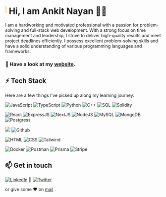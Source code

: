 # <img src="https://raw.githubusercontent.com/ABSphreak/ABSphreak/master/gifs/Hi.gif" height="32px" width="5px"> Hi, I am Ankit Nayan 👨‍💻

I am a hardworking and motivated professional with a passion for problem-solving and full-stack web development. With a strong focus on time management and leadership, I strive to deliver high-quality results and meet project deadlines efficiently. I possess excellent problem-solving skills and have a solid understanding of various programming languages and frameworks.

### 🔭 Have a look at my [website](https://ankit-nayan-portfolio.netlify.app).

## ⚡ Tech Stack

Here are a few things I've picked up along my learning journey.

![JavaScript](https://img.shields.io/badge/JavaScript-F7DF1E?style=for-the-badge&logo=javascript&logoColor=black) ![TypeScript](https://img.shields.io/badge/TypeScript-007ACC?style=for-the-badge&logo=typescript&logoColor=white) ![Python](https://img.shields.io/badge/-Python-000?style=for-the-badge&logo=python) ![C++](https://img.shields.io/badge/C%2B%2B-00599C?style=for-the-badge&logo=c%2B%2B&logoColor=white) ![SQL](https://img.shields.io/badge/-SQL-000?style=for-the-badge&logo=MySQL&logoColor=4479A1) ![Solidity](https://img.shields.io/badge/Solidity-e6e6e6?style=for-the-badge&logo=solidity&logoColor=black)

![React](https://img.shields.io/badge/React-20232A?style=for-the-badge&logo=react&logoColor=61DAFB) ![ExpressJS](https://img.shields.io/badge/Express.js-404D59?style=for-the-badge) ![NextJS](https://img.shields.io/badge/next%20js-000000?style=for-the-badge&logo=nextdotjs&logoColor=white) ![NodeJS](https://img.shields.io/badge/Node.js-43853D?style=for-the-badge&logo=node.js&logoColor=white)
![MySQL](https://img.shields.io/badge/MySQL-00000F?style=for-the-badge&logo=mysql&logoColor=white) ![MongoDB](https://img.shields.io/badge/MongoDB-4EA94B?style=for-the-badge&logo=mongodb&logoColor=white) ![Postgress](https://img.shields.io/badge/PostgreSQL-316192?style=for-the-badge&logo=postgresql&logoColor=white)

![](https://img.shields.io/badge/git%20-%23F05033.svg?&style=for-the-badge&logo=git&logoColor=white) ![Github](https://img.shields.io/badge/github%20-%23121011.svg?&style=for-the-badge&logo=github&logoColor=white)

![HTML](https://img.shields.io/badge/HTML5-E34F26?style=for-the-badge&logo=html5&logoColor=white) ![CSS](https://img.shields.io/badge/CSS-239120?&style=for-the-badge&logo=css3&logoColor=white) ![Tailwind](https://img.shields.io/badge/Tailwind_CSS-38B2AC?style=for-the-badge&logo=tailwind-css&logoColor=white)

![Docker](https://img.shields.io/badge/docker%20-%230db7ed.svg?&style=for-the-badge&logo=docker&logoColor=white) ![Postman](https://img.shields.io/badge/Postman-FF6C37?style=for-the-badge&logo=Postman&logoColor=white) ![Prisma](https://img.shields.io/badge/Prisma-3982CE?style=for-the-badge&logo=Prisma&logoColor=white) ![Stripe](https://img.shields.io/badge/Stripe-626CD9?style=for-the-badge&logo=Stripe&logoColor=white)

## 📫 Get in touch

[![LinkedIn](https://img.shields.io/badge/LinkedIn-0077B5?style=for-the-badge&logo=linkedin&logoColor=white)](https://www.linkedin.com/in/ankit-nayan-816337221) || [![Twitter](https://img.shields.io/badge/Twitter-1DA1F2?style=for-the-badge&logo=twitter&logoColor=white)](https://twitter.com/AnkitNayan_)

or give some ♥ on [mail](mailto:ankitnayan83@gmail.com) .


<!---
AnkitNayan83/AnkitNayan83 is a ✨ special ✨ repository because its `README.md` (this file) appears on your GitHub profile.
You can click the Preview link to take a look at your changes.
--->
